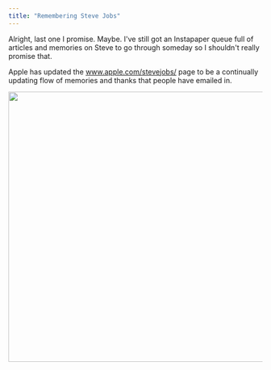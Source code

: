 ```yaml
---
title: "Remembering Steve Jobs"
---
```

<p>Alright, last one I promise. Maybe. I've still got an Instapaper queue full of articles and memories on Steve to go through someday so I shouldn't really promise that.</p>
<p>Apple has updated the <a href="http://www.apple.com/stevejobs/">www.apple.com/stevejobs/</a> page to be a continually updating flow of memories and thanks that people have emailed in.</p>
<p><a href="http://www.apple.com/stevejobs/"><img src="https://chrisenns.com/wp-content/uploads/2011/10/Screen-Shot-2011-10-19-at-9.06.40-AM-725x607.png" alt="" title="Remembering Steve" width="640" height="535" class="aligncenter size-large wp-image-19733" /></a></p>

